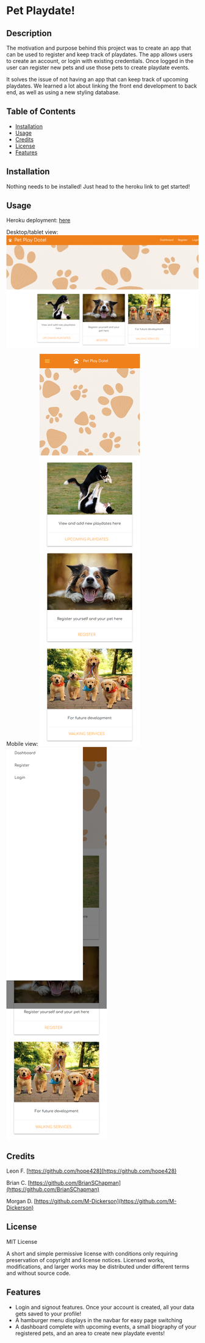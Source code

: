 # Pet Playdate!

## Description

The motivation and purpose behind this project was to create an app that can be used to register and keep track of playdates. The app allows users to create an account, or login with existing credentials. Once logged in the user can register new pets and use those pets to create playdate events.

It solves the issue of not having an app that can keep track of upcoming playdates. We learned a lot about linking the front end development to back end, as well as using a new styling database.

## Table of Contents

- [Installation](#installation)
- [Usage](#usage)
- [Credits](#credits)
- [License](#license)
- [Features](#features)

## Installation

Nothing needs to be installed! Just head to the heroku link to get started!

## Usage

Heroku deployment: [here](https://salty-sierra-16506.herokuapp.com/)

Desktop/tablet view:
![desktop screenshot](./public/images/screenshot.png)

Mobile view:
![mobile screenshot](./public/images/mobile1.png)
![mobile screenshot2](./public/images/mobile2.png)


## Credits

Leon F. [https://github.com/hope428](https://github.com/hope428)

Brian C. [https://github.com/BrianSChapman](https://github.com/BrianSChapman)

Morgan D. [https://github.com/M-Dickerson](https://github.com/M-Dickerson)

## License

MIT License

A short and simple permissive license with conditions only requiring preservation of copyright and license notices. Licensed works, modifications, and larger works may be distributed under different terms and without source code.

## Features

- Login and signout features. Once your account is created, all your data gets saved to your profile!
- A hamburger menu displays in the navbar for easy page switching
- A dashboard complete with upcoming events, a small biography of your registered pets, and an area to create new playdate events!
